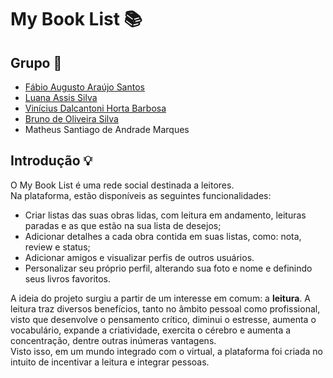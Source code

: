 # My Book List 📚

## Grupo 👥

- [Fábio Augusto Araújo Santos](https://github.com/fabio-aug)
- [Luana Assis Silva](https://github.com/luanaassis)
- [Vinícius Dalcantoni Horta Barbosa](https://github.com/ViniDalca)
- [Bruno de Oliveira Silva](https://github.com/Brunodev77)
- Matheus Santiago de Andrade Marques

## Introdução 💡

O My Book List é uma rede social destinada a leitores.</br>
Na plataforma, estão disponíveis as seguintes funcionalidades:

- Criar listas das suas obras lidas, com leitura em andamento, leituras paradas e as que estão na sua lista de desejos;
- Adicionar detalhes a cada obra contida em suas listas, como: nota, review e status;
- Adicionar amigos e visualizar perfis de outros usuários.
- Personalizar seu próprio perfil, alterando sua foto e nome e definindo seus livros favoritos.

A ideia do projeto surgiu a partir de um interesse em comum: a **leitura**. A leitura traz diversos benefícios, tanto no âmbito pessoal como profissional, visto que desenvolve o pensamento crítico, diminui o estresse, aumenta o vocabulário, expande a criatividade, exercita o cérebro e aumenta a concentração, dentre outras inúmeras vantagens. </br>
Visto isso, em um mundo integrado com o virtual, a plataforma foi criada no intuito de incentivar a leitura e integrar pessoas.
